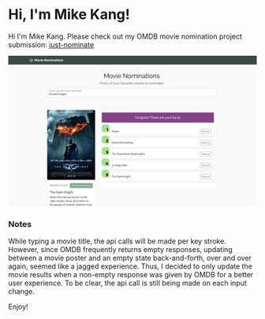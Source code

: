 # Hi, I'm Mike Kang!

Hi I'm Mike Kang. Please check out my OMDB movie nomination project submission: [just-nominate](https://just-nominate.herokuapp.com/)

![alt text](https://github.com/mikekang23/just-nominate/blob/master/public/screenshot.png)

### Notes
While typing a movie title, the api calls will be made per key stroke. However,
since OMDB frequently returns empty responses, updating between a movie poster
and an empty state back-and-forth, over and over again, seemed like a jagged
experience. Thus, I decided to only update the movie results when a non-empty
response was given by OMDB for a better user experience. To be clear, the api
call is still being made on each input change.

Enjoy!
